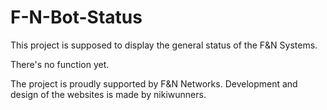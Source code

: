 # F-N-Bot-Status

This project is supposed to display the general status of the F&N Systems.

There's no function yet.


The project is proudly supported by F&N Networks.
Development and design of the websites is made by nikiwunners.
